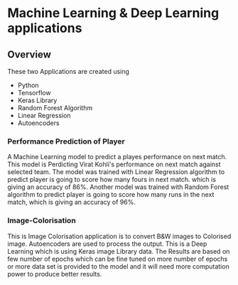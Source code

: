 # Machine Learning & Deep Learning applications
## Overview
These two Applications are created using
- Python
- Tensorflow
- Keras Library
- Random Forest Algorithm
- Linear Regression
- Autoencoders
### Performance Prediction of Player 
A Machine Learning model to predict a playes performance on next match. This model is Perdicting Virat Kohli's performance on next match against selected team.
The model was trained with Linear Regression algorithm to predict player is going to score how many fours in next match. which is giving an accuracy of 86%.
Another model was trained with Random Forest algorithm to predict player is going to score how many runs in the next match, which is giving an accuracy of 96%.
### Image-Colorisation
This is Image Colorisation application is to convert B&W images to Colorised image. Autoencoders are used to process the output. This is a Deep Learning which is using Keras image Library data.
The Results are based on few number of epochs which can be fine tuned on more number of epochs or more data set is provided to the model and it will need more computation power to produce better results.
